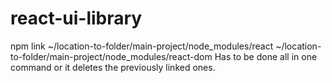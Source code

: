 # react-ui-library

npm link ~/location-to-folder/main-project/node_modules/react ~/location-to-folder/main-project/node_modules/react-dom
Has to be done all in one command or it deletes the previously linked ones.
